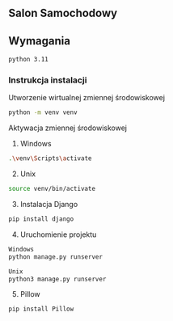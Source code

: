 ## Salon Samochodowy
## Wymagania
```sh
python 3.11
```
### Instrukcja instalacji
Utworzenie wirtualnej zmiennej środowiskowej
```sh  
python -m venv venv
```
Aktywacja zmiennej środowiskowej
1. Windows
```sh
.\venv\Scripts\activate
```
2. Unix
```sh
source venv/bin/activate
```

3. Instalacja Django
```sh
pip install django
```
4. Uruchomienie projektu
```sh
Windows
python manage.py runserver
```
```sh
Unix
python3 manage.py runserver
```
5. Pillow
```sh
pip install Pillow
```
